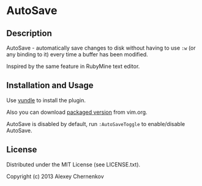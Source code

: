 # AutoSave

## Description

AutoSave - automatically save changes to disk without having to use `:w` (or any binding to it) every time a buffer has been modified.

Inspired by the same feature in RubyMine text editor.

## Installation and Usage

Use [vundle](https://github.com/gmarik/vundle) to install the plugin.

Also you can download [packaged version](http://www.vim.org/scripts/script.php?script_id=4521) from vim.org.

AutoSave is disabled by default, run `:AutoSaveToggle` to enable/disable AutoSave.

## License

Distributed under the MIT License (see LICENSE.txt).

Copyright (c) 2013 Alexey Chernenkov
